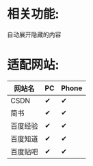 # 相关功能:

自动展开隐藏的内容

# 适配网站:
|网站名|PC|Phone|
|-|-|-|
|CSDN|✔|✔|
|简书|✔|✔|
|百度经验|✔|✔|
|百度知道|✔|✔|
|百度贴吧|✔|✔|
